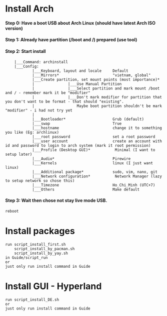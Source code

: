 # Install Arch
#### Step 0: Have a boot USB about Arch Linux (should have latest Arch ISO version)
#### Step 1: Already have partition (/boot and /) prepared (use tool)
#### Step 2: Start install
        |___Command: archinstall
        |___Config:
                |___Keyboard, layout and locale     Default
                |___Mirrors*                        "vietnam, global"
                |___Create partition, set mount points (most importance)* 
                |               |___Use Manual Partition
                |               |___Select partition and mark mount /boot and / - remember mark it be "modifier"
                |               |___Don't mark modifier for partition that you don't want to be format - that should "existing".
                |                   Maybe boot partition shouldn't be mark "modifier" - i had not try yet
                |
                |___Bootloader*                     Grub (default)
                |___swap                            True
                |___hostname                        change it to something you like (Eg: archlinux)
                |___root password                   set a root password
                |___user account                    create an account with id and password to login to arch system (mark it root permission)
                |___Profile (Desktop GUI)*           Minimal (I want to setup later)
                |___Audio*                          Pirewire
                |___Kernels                         linux (I just want linux)
                |___Additional package*             sudo, vim, nano, git
                |___Network configuration*           Network Manager (lazy to setup network so chose this)
                |___Timezone                        Ho_Chi_Minh (UTC+7)
                |___Others                          Make default
#### Step 3: Wait then chose not stay live mode USB. 
    reboot 

# Install packages
    run script_install_first.sh
        script_install_by_pacman.sh
        script_install_by_yay.sh
    in Guide/script_run
    or
    just only run install command in Guide

# Install GUI - Hyperland
    run script_install_DE.sh
    or
    just only run install command in Guide
